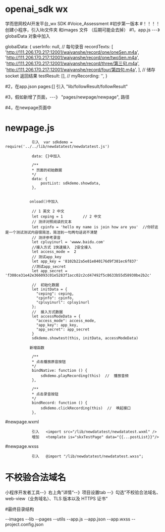 # openai_sdk wx
学而思网校AI开发平台_wx SDK
#Voice_Assessment
#初步第一版本 
#！！！！  创建小程序，引入lib文件夹 和images 文件 （后期可能会去掉）
#1，app.js ---》globalData 对象中加入

  globalData: {
    userInfo: null,
    // 每句录音
    recordTexts: [
      'http://111.206.170.217:12001/waiyanshe/record/one/oneSen.m4a',
      'http://111.206.170.217:12001/waiyanshe/record/one/twoSen.m4a',
      'http://111.206.170.217:12001/waiyanshe/record/three/第三句.m4a',
      'http://111.206.170.217:12001/waiyanshe/record/four/第四句.m4a',
    ],
    // 储存socket 返回结果
    testResult: [],
    //
    myRecording: '',
  }

#2，在app.json 
    pages:[]  引入 "lib/followResult/followResult"


#3，假如新增了页面，---》
    "pages/newpage/newpage", 路径


#4，在newpage页面中
#   newpage.js  
                引入  var sdkdemo = require('../../lib/newdatatest/newdatatest.js')

                data: {}中加入 

                /**
                * 页面的初始数据
                */
                data: {
                    postList: sdkdemo.showdata,
                },


               onload()中加入 

                // 1 英文 2 中文
                let ceping = 1         // 2 中文
                // 测评对照阅读的文本
                let cpinfo = 'hello my name is join how are you'  //你好这是一个测试测试内容很简洁，简洁到一句两句话说不清楚
                // 测评参考录音
                let cpluyinurl = 'wwww.baidu.com'   
                //接入方式 1快速接入  2安全接入
                let access_mode =  2  
                // 测试app_key
                let app_key = '8102b22a5e81e840176d9f381ec6f837' 
                //测试app_secret
                let app_secret = 'f308ce31e42e366093c01e5283f1acc02c2cd47492f5c8633b55d58930be2b2c' 

                //  初始化数据
                let initData = {
                  "ceping": ceping,
                  "cpinfo": cpinfo,
                  "cpluyinurl": cpluyinurl
                };
                //  接入方式数据
                let accessModeData = {
                  "access_mode": access_mode,
                  "app_key": app_key,
                  "app_secret": app_secret
                }
                sdkdemo.showtest(this, initData, accessModeData)

               新增函数 

                /**
                * 点击播放原音按钮
                */
                bindNative: function () {
                    sdkdemo.playRecording(this)  //  播放音频   
                },

                /**
                * 点击录音按钮
                */
                bindRecord: function () {
                    sdkdemo.clickRecording(this)  //  唤起接口
                },


#newpage.wxml   

                引入   <import src="/lib/newdatatest/newdatatest.wxml" />   
                增加   <template is="skxTestPage" data="{{...postList}}"/>
                    


#newpage.wxss

                引入   @import "/lib/newdatatest/newdatatest.wxss";


# 不校验合法域名
  小程序开发者工具--》右上角”详情“--》项目设置tab --》勾选”不校验合法域名、web-view（业务域名）、TLS 版本以及 HTTPS 证书“



#最终目录结构

--images
--lib
--pages
--utils
--app.js
--app.json
--app.wxss
--project.config.json




